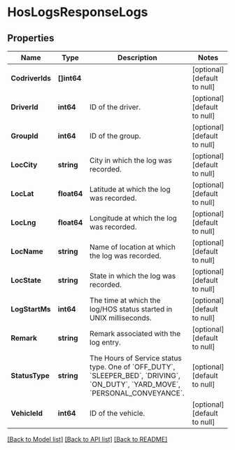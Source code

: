 # HosLogsResponseLogs

## Properties
Name | Type | Description | Notes
------------ | ------------- | ------------- | -------------
**CodriverIds** | **[]int64** |  | [optional] [default to null]
**DriverId** | **int64** | ID of the driver. | [optional] [default to null]
**GroupId** | **int64** | ID of the group. | [optional] [default to null]
**LocCity** | **string** | City in which the log was recorded. | [optional] [default to null]
**LocLat** | **float64** | Latitude at which the log was recorded. | [optional] [default to null]
**LocLng** | **float64** | Longitude at which the log was recorded. | [optional] [default to null]
**LocName** | **string** | Name of location at which the log was recorded. | [optional] [default to null]
**LocState** | **string** | State in which the log was recorded. | [optional] [default to null]
**LogStartMs** | **int64** | The time at which the log/HOS status started in UNIX milliseconds. | [optional] [default to null]
**Remark** | **string** | Remark associated with the log entry. | [optional] [default to null]
**StatusType** | **string** | The Hours of Service status type. One of &#x60;OFF_DUTY&#x60;, &#x60;SLEEPER_BED&#x60;, &#x60;DRIVING&#x60;, &#x60;ON_DUTY&#x60;, &#x60;YARD_MOVE&#x60;, &#x60;PERSONAL_CONVEYANCE&#x60;. | [optional] [default to null]
**VehicleId** | **int64** | ID of the vehicle. | [optional] [default to null]

[[Back to Model list]](../README.md#documentation-for-models) [[Back to API list]](../README.md#documentation-for-api-endpoints) [[Back to README]](../README.md)


